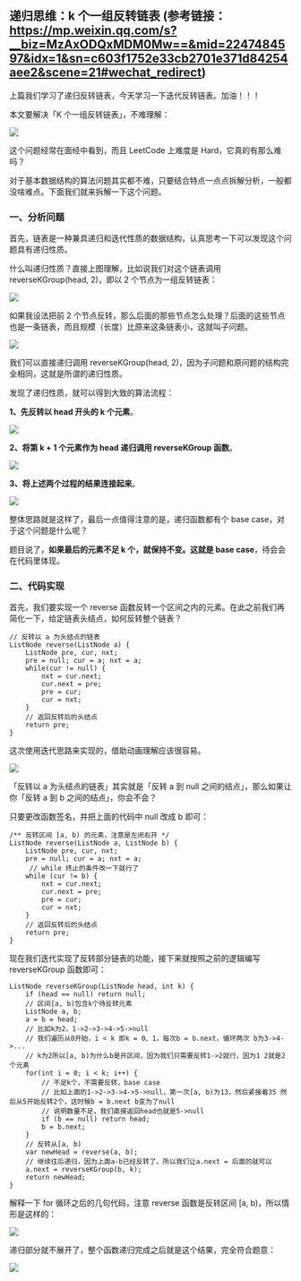 ## 递归思维：k 个一组反转链表 (参考链接：https://mp.weixin.qq.com/s?__biz=MzAxODQxMDM0Mw==&mid=2247484597&idx=1&sn=c603f1752e33cb2701e371d84254aee2&scene=21#wechat_redirect)

上篇我们学习了递归反转链表，今天学习一下迭代反转链表。加油！！！

本文要解决「K 个一组反转链表」，不难理解：

![](1-1.jpg)

这个问题经常在面经中看到，而且 LeetCode 上难度是 Hard，它真的有那么难吗？

对于基本数据结构的算法问题其实都不难，只要结合特点一点点拆解分析，一般都没啥难点。下面我们就来拆解一下这个问题。

### 一、分析问题

首先，链表是一种兼具递归和迭代性质的数据结构，认真思考一下可以发现这个问题具有递归性质。

什么叫递归性质？直接上图理解，比如说我们对这个链表调用 reverseKGroup(head, 2)，即以 2 个节点为一组反转链表：

![](1-2.jpg)

如果我设法把前 2 个节点反转，那么后面的那些节点怎么处理？后面的这些节点也是一条链表，而且规模（长度）比原来这条链表小，这就叫子问题。

![](1-3.jpg)

我们可以直接递归调用 reverseKGroup(head, 2)，因为子问题和原问题的结构完全相同，这就是所谓的递归性质。

发现了递归性质，就可以得到大致的算法流程：

**1、先反转以 head 开头的 k 个元素**。

![](1-4.jpg)

**2、将第 k + 1 个元素作为 head 递归调用 reverseKGroup 函数**。

![](1-5.jpg)

**3、将上述两个过程的结果连接起来**。

![](1-6.jpg)

整体思路就是这样了，最后一点值得注意的是，递归函数都有个 base case，对于这个问题是什么呢？

题目说了，**如果最后的元素不足 k 个，就保持不变。这就是 base case**，待会会在代码里体现。

### 二、代码实现

首先，我们要实现一个 reverse 函数反转一个区间之内的元素。在此之前我们再简化一下，给定链表头结点，如何反转整个链表？

```
// 反转以 a 为头结点的链表
ListNode reverse(ListNode a) {
    ListNode pre, cur, nxt;
    pre = null; cur = a; nxt = a;
    while(cur != null) {
        nxt = cur.next;
        cur.next = pre;
        pre = cur;
        cur = nxt;
    }
    // 返回反转后的头结点
    return pre;
}
```

这次使用迭代思路来实现的，借助动画理解应该很容易。

![](1-7.gif)

「反转以 a 为头结点的链表」其实就是「反转 a 到 null 之间的结点」，那么如果让你「反转 a 到 b 之间的结点」，你会不会？

只要更改函数签名，并把上面的代码中 null 改成 b 即可：

```
/** 反转区间 [a, b) 的元素，注意是左闭右开 */
ListNode reverse(ListNode a, ListNode b) {
    ListNode pre, cur, nxt;
    pre = null; cur = a; nxt = a;
     // while 终止的条件改一下就行了
    while (cur != b) {
        nxt = cur.next;
        cur.next = pre;
        pre = cur;
        cur = nxt;
    }
    // 返回反转后的头结点
    return pre;
}
```

现在我们迭代实现了反转部分链表的功能，接下来就按照之前的逻辑编写 reverseKGroup 函数即可：

```
ListNode reverseKGroup(ListNode head, int k) {
    if (head == null) return null;
    // 区间[a, b)包含k个待反转元素
    ListNode a, b;
    a = b = head;
    // 比如k为2，1->2->3->4->5->null
    // 我们遍历从0开始，i < k 即k = 0、1，每次b = b.next，循环两次 b为3->4->...
    // k为2所以[a, b)为什么b是开区间，因为我们只需要反转1->2就行，因为1 2就是2个元素
    for(int i = 0; i < k; i++) {
        // 不足k个，不需要反转，base case
        // 比如上面的1->2->3->4->5->null，第一次[a, b)为13，然后紧接着35 然后从5开始反转2个，这时候b = b.next b变为了null
        // 说明数量不足，我们直接返回head也就是5->null
        if (b == null) return head; 
        b = b.next;
    }
    // 反转从[a, b)
    var newHead = reverse(a, b);
    // 继续往后递归，因为上面a-b已经反转了，所以我们让a.next = 后面的就可以
    a.next = reverseKGroup(b, k);
    return newHead;
}
```

解释一下 for 循环之后的几句代码，注意 reverse 函数是反转区间 [a, b)，所以情形是这样的：

![](1-8.jpg)

递归部分就不展开了，整个函数递归完成之后就是这个结果，完全符合题意：

![](1-9.jpg)




